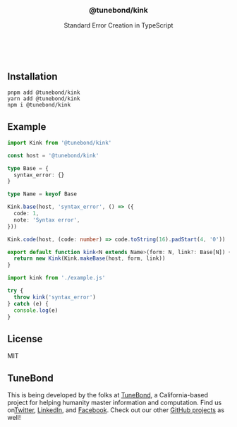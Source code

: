 <br/>
<br/>
<br/>
<br/>
<br/>
<br/>
<br/>

<h3 align='center'>@tunebond/kink</h3>
<p align='center'>
  Standard Error Creation in TypeScript
</p>

<br/>
<br/>
<br/>

## Installation

```
pnpm add @tunebond/kink
yarn add @tunebond/kink
npm i @tunebond/kink
```

## Example

```ts
import Kink from '@tunebond/kink'

const host = '@tunebond/kink'

type Base = {
  syntax_error: {}
}

type Name = keyof Base

Kink.base(host, 'syntax_error', () => ({
  code: 1,
  note: 'Syntax error',
}))

Kink.code(host, (code: number) => code.toString(16).padStart(4, '0'))

export default function kink<N extends Name>(form: N, link?: Base[N]) {
  return new Kink(Kink.makeBase(host, form, link))
}
```

```ts
import kink from './example.js'

try {
  throw kink('syntax_error')
} catch (e) {
  console.log(e)
}
```

## License

MIT

## TuneBond

This is being developed by the folks at [TuneBond](https://tune.bond), a
California-based project for helping humanity master information and
computation. Find us on[Twitter](https://twitter.com/tunebond),
[LinkedIn](https://www.linkedin.com/company/tunebond), and
[Facebook](https://www.facebook.com/tunebond). Check out our other
[GitHub projects](https://github.com/tunebond) as well!
